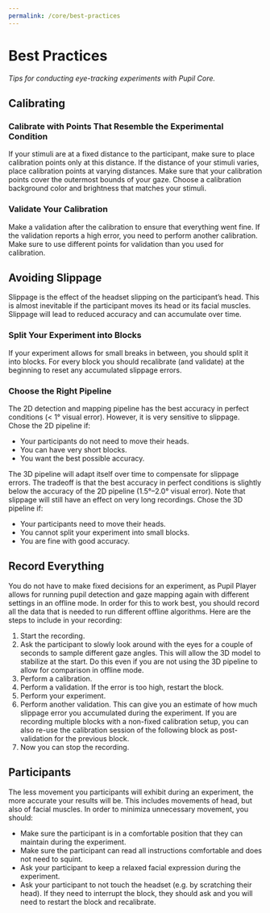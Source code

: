 ```yaml
---
permalink: /core/best-practices
---
```


# Best Practices
*Tips for conducting eye-tracking experiments with Pupil Core.*


## Calibrating

### Calibrate with Points That Resemble the Experimental Condition
If your stimuli are at a fixed distance to the participant, make sure to place calibration points only at this distance. If the distance of your stimuli varies, place calibration points at varying distances. Make sure that your calibration points cover the outermost bounds of your gaze. Choose a calibration background color and brightness that matches your stimuli.

### Validate Your Calibration
Make a validation after the calibration to ensure that everything went fine. If the validation reports a high error, you need to perform another calibration. Make sure to use different points for validation than you used for calibration.


## Avoiding Slippage
Slippage is the effect of the headset slipping on the participant’s head. This is almost inevitable if the participant moves its head or its facial muscles. Slippage will lead to reduced accuracy and can accumulate over time.

### Split Your Experiment into Blocks
If your experiment allows for small breaks in between, you should split it into blocks. For every block you should recalibrate (and validate) at the beginning to reset any accumulated slippage errors.

### Choose the Right Pipeline
The 2D detection and mapping pipeline has the best accuracy in perfect conditions (< 1° visual error). However, it is very sensitive to slippage. Chose the 2D pipeline if:
- Your participants do not need to move their heads.
- You can have very short blocks.
- You want the best possible accuracy.

The 3D pipeline will adapt itself over time to compensate for slippage errors. The tradeoff is that the best accuracy in perfect conditions is slightly below the accuracy of the 2D pipeline (1.5°–2.0° visual error). Note that slippage will still have an effect on very long recordings. Chose the 3D pipeline if:
- Your participants need to move their heads.
- You cannot split your experiment into small blocks.
- You are fine with good accuracy.


## Record Everything
You do not have to make fixed decisions for an experiment, as Pupil Player allows for running pupil detection and gaze mapping again with different settings in an offline mode. In order for this to work best, you should record all the data that is needed to run different offline algorithms. Here are the steps to include in your recording:
1. Start the recording.
1. Ask the participant to slowly look around with the eyes for a couple of seconds to sample different gaze angles. This will allow the 3D model to stabilize at the start. Do this even if you are not using the 3D pipeline to allow for comparison in offline mode.
1. Perform a calibration.
1. Perform a validation. If the error is too high, restart the block.
1. Perform your experiment.
1. Perform another validation. This can give you an estimate of how much slippage error you accumulated during the experiment. If you are recording multiple blocks with a non-fixed calibration setup, you can also re-use the calibration session of the following block as post-validation for the previous block.
1. Now you can stop the recording.


## Participants
The less movement you participants will exhibit during an experiment, the more accurate your results will be. This includes movements of head, but also of facial muscles. In order to minimiza unnecessary movement, you should:
- Make sure the participant is in a comfortable position that they can maintain during the experiment.
- Make sure the participant can read all instructions comfortable and does not need to squint.
- Ask your participant to keep a relaxed facial expression during the experiment.
- Ask your participant to not touch the headset (e.g. by scratching their head). If they need to interrupt the block, they should ask and you will need to restart the block and recalibrate.
